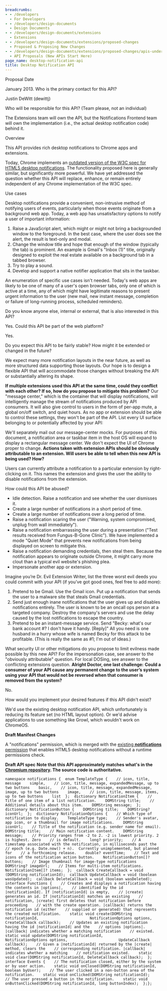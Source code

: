 ```yaml
---
breadcrumbs:
- - /developers
  - For Developers
- - /developers/design-documents
  - Design Documents
- - /developers/design-documents/extensions
  - Extensions
- - /developers/design-documents/extensions/proposed-changes
  - Proposed & Proposing New Changes
- - /developers/design-documents/extensions/proposed-changes/apis-under-development
  - API Proposals (New APIs Start Here)
page_name: desktop-notification-api
title: Desktop Notification API
---
```


Proposal Date

January 2013.
Who is the primary contact for this API?

Justin DeWitt (dewittj)

Who will be responsible for this API? (Team please, not an individual)

The Extensions team will own the API, but the Notifications Frontend team will
own the implementation (i.e., the actual desktop notification code) behind it.

Overview

This API provides rich desktop notifications to Chrome apps and extensions.

Today, Chrome implements an [outdated version of the W3C spec for HTML5 desktop
notifications](http://www.chromium.org/developers/design-documents/desktop-notifications/api-specification).
The functionality proposed here is generally similar, but significantly more
powerful. We have yet addressed the question whether this API will replace,
enhance, or remain entirely independent of any Chrome implementation of the W3C
spec.

Use cases

Desktop notifications provide a convenient, non-intrusive method of notifying
users of events, particularly when those events originate from a background web
app. Today, a web app has unsatisfactory options to notify a user of important
information:

1.  Raise a JavaScript alert, which might or might not bring a
            backgrounded window to the foreground. In the best case, where the
            user does see the alert, the result is text-only and modal.
2.  Change the window title and hope that enough of the window
            (typically the tab) is prominent. An example is Gmail's "Inbox (1)"
            title, originally designed to exploit the real estate available on a
            background tab in a tabbed browser.
3.  Try to play a sound.
4.  Develop and support a native notifier application that sits in the
            taskbar.

An enumeration of specific use cases isn't needed. Today's web apps are likely
to be one of many of a user's open browser tabs, only one of which is active at
a time, any of which might have legitimate reasons to present urgent information
to the user (new mail, new instant message, completion or failure of
long-running process, scheduled reminders).

Do you know anyone else, internal or external, that is also interested in this
API?

Yes.
Could this API be part of the web platform?

Yes.

Do you expect this API to be fairly stable? How might it be extended or changed
in the future?

We expect many more notification layouts in the near future, as well as more
structured data supporting those layouts. Our hope is to design a flexible API
that will accommodate those changes without breaking the API or substantially
altering its shape.

**If multiple extensions used this API at the same time, could they conflict with each other? If so, how do you propose to mitigate this problem?**
Our "message center," which is the container that will display notifications,
will intelligently manage the stream of notifications produced by API consumers.
It will also give control to users in the form of per-app mute, a global on/off
switch, and quiet hours. As no app or extension should be able to control these
settings, they won't be part of the API.
List every UI surface belonging to or potentially affected by your API:

We'll separately mail out our message-center mocks. For purposes of this
document, a notification area or taskbar item in the host OS will expand to
display a rectangular message center. We don't expect the UI of Chrome proper to
change.
**Actions taken with extension APIs should be obviously attributable to an
extension. Will users be able to tell when this new API is being used? How?**

Users can currently attribute a notification to a particular extension by
right-clicking on it. This names the extension and gives the user the ability to
disable notifications from the extension.

How could this API be abused?

*   Idle detection. Raise a notification and see whether the user
            dismisses it.
*   Create a large number of notifications in a short period of time.
*   Create a large number of notifications over a long period of time.
*   Raise a notification scaring the user ("Warning, system compromised,
            unplug from wall immediately").
*   Raise a notification embarrassing the user during a presentation
            ("Test results received from Fungus-B-Gone Clinic"). We have
            implemented a mode "Quiet Mode" that prevents new notifications from
            being displayed on screen to mitigate this.
*   Raise a notification demanding credentials, then steal them. Because
            the notification appears to originate outside Chrome, it might carry
            more clout than a typical evil website's phishing plea.
*   Impersonate another app or extension.

Imagine you’re Dr. Evil Extension Writer, list the three worst evil deeds you
could commit with your API (if you’ve got good ones, feel free to add more):

1.  Pretend to be Gmail. Use the Gmail icon. Put up a notification that
            sends the user to a malware site that steals Gmail credentials.
2.  Send just enough inane notifications that the user gives up and
            disables notifications entirely. The user is known to be an oncall
            ops person at a targeted company. Destroy the company's servers and
            use the delay caused by the lost notifications to escape the
            country.
3.  Pretend to be an instant-message service. Send "Becky: what's our
            bank account #? I don't have it handy. \[Reply\]" All you need is
            one husband in a hurry whose wife is named Becky for this attack to
            be profitable. (This is really the same as #1; I'm out of ideas.)

What security UI or other mitigations do you propose to limit evilness made
possible by this new API?
For the impersonation case, see answer to the "obviously attributable" question.
For local DOSing, see answer to the conflicting extensions question.
**Alright Doctor, one last challenge:**
**Could a consumer of your API cause any permanent change to the user’s system
using your API that would not be reversed when that consumer is removed from the
system?**

No.

How would you implement your desired features if this API didn't exist?

We'd use the existing desktop notification API, which unfortunately is reducing
its feature set (no HTML layout option). Or we'd advise applications to use
something like Growl, which wouldn't work on ChromeOS.

**Draft Manifest Changes**

A "notifications" permission, which is merged with the [existing
**notifications**
permission](http://developer.chrome.com/extensions/declare_permissions.html)
that enables HTML5 desktop notifications without a runtime permissions check.

**Draft API spec**
**Note that this API approximately matches what's in the [Chromium repository](https://code.google.com/searchframe#OAMlx_jo-ck/src/chrome/common/extensions/api/experimental_notification.idl&exact_package=chromium&l=5). The source code is authoritative.**

```none
namespace notifications {  enum TemplateType {    // icon, title, message    simple,    // icon, title, message, expandedMessage, up to two buttons    basic,    // icon, title, message, expandedMessage, image, up to two buttons    image,    // icon, title, message, items, up to two buttons    list  };  dictionary NotificationItem {    // Title of one item of a list notification.    DOMString title;    // Additional details about this item.    DOMString message;  };  dictionary NotificationButton {    DOMString title;    DOMString? iconUrl;  };  dictionary NotificationOptions {    // Which type of notification to display.    TemplateType type;    // Sender's avatar, app icon, or a thumbnail for image notifications.    DOMString iconUrl;    // Title of the notification (e.g. sender name for email).    DOMString title;    // Main notification content.    DOMString message;    // Priority ranges from -2 to 2. -2 is lowest priority. 2 is highest. Zero    // is default.    long? priority;    // A timestamp associated with the notification, in milliseconds past the    // epoch (e.g. Date.now() + n).  Currently unimplemented, but planned for    // a forthcoming release.    double? eventTime;    // Text and icons of the notification action button.    NotificationButton[]? buttons;    // Image thumbnail for image-type notifications    DOMString? imageUrl;    // Items for multi-item notifications.    NotificationItem[]? items;  };  callback CreateCallback = void (DOMString notificationId);  callback UpdateCallback = void (boolean wasUpdated);  callback DeleteCallback = void (boolean wasDeleted);  interface Functions {    // Creates and displays a notification having the contents in |options|,    // identified by the id |notificationId|. If |notificationId| is empty,    // |create| generates an id. If |notificationId| matches an existing    // notification, |create| first deletes that notification before proceeding    // with the create operation. |callback| returns the notification id (either    // supplied or generated) that represents the created notification.    static void create(DOMString notificationId,                       NotificationOptions options,                       CreateCallback callback);    // Updates an existing notification having the id |notificationId| and the    // options |options|. |callback| indicates whether a matching notification    // existed.    static void update(DOMString notificationId,                       NotificationOptions options,                       UpdateCallback callback);    // Given a |notificationId| returned by the |create| method, clears the    // corresponding notification. |callback| indicates whether a matching    // notification existed.    static void clear(DOMString notificationId, DeleteCallback callback);  };  interface Events {    // The notification closed, either by the system or by user action.    static void onClosed(DOMString notificationId, boolean byUser);    // The user clicked in a non-button area of the notification.    static void onClicked(DOMString notificationId);    // The user pressed a button in the notification.    static void onButtonClicked(DOMString notificationId, long buttonIndex);  };};  
```
